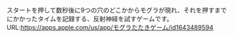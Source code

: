 スタートを押して数秒後に9つの穴のどこかからモグラが現れ、それを押すまでにかかったタイムを記録する、反射神経を試すゲームです。
URL:https://apps.apple.com/us/app/モグラたたきゲーム/id1643489594
